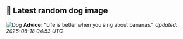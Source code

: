 ## 🐶 Latest random dog image
![Dog](https://images.dog.ceo/breeds/basenji/n02110806_4122.jpg)
**Advice:** "Life is better when you sing about bananas."
*Updated: 2025-08-18 04:53 UTC*
